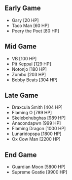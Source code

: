 ## Early Game
- Gary [20 HP]
- Taco Man [60 HP]
- Poery the Poet [80 HP]
## Mid Game
- VB [100 HP]
- Pit Keppal [129 HP]
- Notonjo [180 HP]
- Zombo [203 HP]
- Bobby Beats [304 HP]
## Late Game
- Draxcula Smith [404 HP]
- Flaming O [789 HP]
- Skelebohubghas [989 HP]
- Anacondapwn [999 HP]
- Flaming Dragon [1000 HP]
- Lunaridopspa [1800 HP]
- Ox Cow Man [2200 HP]
## End Game
- Guardian Moon [5800 HP]
- Supreme Goatie [9900 HP]
